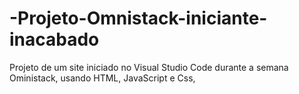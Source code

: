 # -Projeto-Omnistack-iniciante-inacabado
Projeto de um site iniciado no Visual Studio Code durante a semana Oministack, usando HTML, JavaScript e Css,
